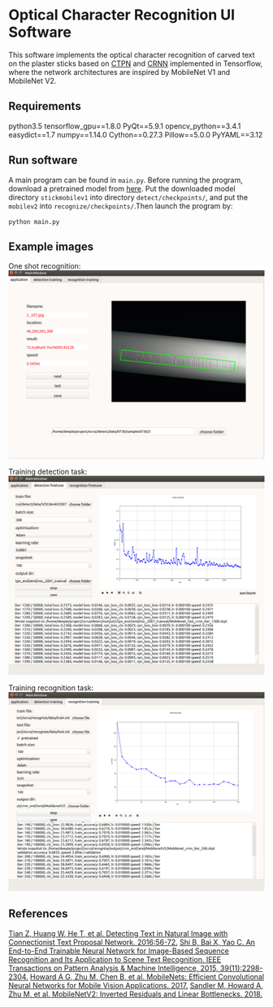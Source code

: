 Optical Character Recognition UI Software 
=========================================

This software implements the optical character recognition of carved text on the plaster sticks based on [CTPN](https://github.com/eragonruan/text-detection-ctpn) and [CRNN](https://github.com/bgshih/crnn) implemented in Tensorflow, where the network architectures are inspired by MobileNet V1 and MobileNet V2.

Requirements
------------
python3.5
tensorflow_gpu==1.8.0
PyQt==5.9.1
opencv_python==3.4.1
easydict==1.7
numpy==1.14.0
Cython==0.27.3
Pillow==5.0.0
PyYAML==3.12


Run software
------------

A main program can be found in ``main.py``. Before running the program, download a pretrained model from [here](https://download.csdn.net/download/herosofearth/10605637). Put the downloaded model directory ``stickmobilev1`` into directory ``detect/checkpoints/``, and put the ``mobilev2`` into ``recognize/checkpoints/``.Then launch the program by:

    python main.py

Example images
--------------

One shot recognition:
![Example Image](./demo/demo.png)

Training detection task:
![Example Image2](./demo/demo2.png)

Training recognition task:
![Example Image2](./demo/demo3.png)

References
----------
[Tian Z, Huang W, He T, et al. Detecting Text in Natural Image with Connectionist Text Proposal Network. 2016:56-72.](https://arxiv.org/abs/1609.03605)
[Shi B, Bai X, Yao C. An End-to-End Trainable Neural Network for Image-Based Sequence Recognition and Its Application to Scene Text Recognition. IEEE Transactions on Pattern Analysis & Machine Intelligence, 2015, 39(11):2298-2304.](http://arxiv.org/abs/1507.05717)
[Howard A G, Zhu M, Chen B, et al. MobileNets: Efficient Convolutional Neural Networks for Mobile Vision Applications. 2017.](https://arxiv.org/abs/1704.04861)
[Sandler M, Howard A, Zhu M, et al. MobileNetV2: Inverted Residuals and Linear Bottlenecks. 2018.](https://arxiv.org/abs/1801.04381)


